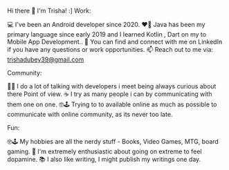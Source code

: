 
Hi there 👋 I'm Trisha! :]
Work:

💻 I've been an Android developer since 2020.
❤️‍🔥 Java has been my primary language since early 2019 and I learned Kotlin , Dart on my to Mobile App Development..
🤝 You can find and connect with me on LinkedIn if you have any questions or work opportunities.
📫 Reach out to me via: trishadubey39@gmail.com

Community:

👨‍🏫 I do a lot of talking with developers i meet being always curious about there Point of view.
☕ I try as many people i can by communicating with them one on one.
🤓🕹️ Trying to to available online as much as possible to communicate with online community, as its never too late.

Fun:

🤓🕹️ My hobbies are all the nerdy stuff - Books, Video Games, MTG, board gaming.
🧗 I'm extremely enthusiastic about going on extreme to feel dopamine.
📚 I also like writing, I might publish my writings one day.
